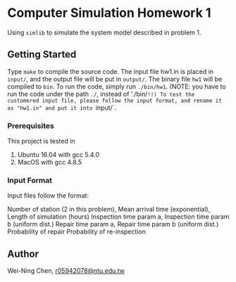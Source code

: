 # Computer Simulation Homework 1

Using `simlib` to simulate the system model described in problem 1.


## Getting Started

Type `make` to compile the source code. The input file hw1.in is placed in `input/`, and the output file will be put in `output/`.
The binary file `hw1` will be compiled to `bin`.
To run the code, simply run `./bin/hw1`. (NOTE: you have to run the code under the path `./`, instead of './bin/`!!)
To test the customered input file, please follow the input format, and rename it as "hw1.in" and put it into `input/`.

### Prerequisites

This project is tested in 

1. Ubuntu 16.04 with gcc 5.4.0
2. MacOS with gcc 4.8.5

### Input Format

Input files follow the format:

Number of station (2 in this problem), Mean arrival time (exponential), Length of simulation (hours) 
Inspection time param a, Inspection time param b (uniform dist.)
Repair time param a, Repair time param b (uniform dist.)
Probability of repair 
Probability of re-inspection

## Author

Wei-Ning Chen, r05942078@ntu.edu.tw
